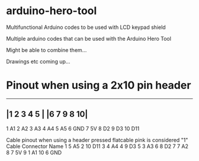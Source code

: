 # arduino-hero-tool
Multifunctional Arduino codes to be used with LCD keypad shield

Multiple arduino codes that can be used with the Arduino Hero Tool

Might be able to combine them...

Drawings etc coming up...

# Pinout when using a 2x10 pin header
--------  ----------
|1   2   3   4   5 |
|6   7   9   8   10|
--------------------

1  A1
2  A2
3  A3
4  A4
5  A5
6  GND
7  5V
8  D2
9  D3
10 D11

Cable pinout when using a header pressed flatcable
pink is considered "1"
Cable   Connector    Name
1       5            A5
2       10           D11
3       4            A4
4       9            D3
5       3            A3
6       8            D2
7       7            A2
8       7            5V
9       1            A1
10      6            GND
